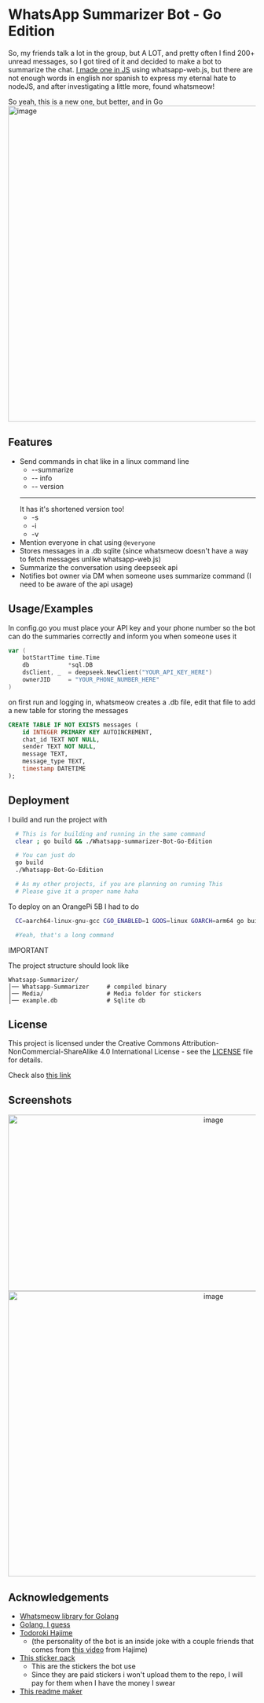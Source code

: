 
# WhatsApp Summarizer Bot - Go Edition

So, my friends talk a lot in the group, but A LOT, and pretty often I find 200+ unread messages, so I got tired of it and decided to make a bot to summarize the chat. [I made one in JS](https://github.com/Civermau/whatsapp-summarizer-bot) using whatsapp-web.js, but there are not enough words in english nor spanish to express my eternal hate to nodeJS, and after investigating a little more, found whatsmeow!

So yeah, this is a new one, but better, and in Go
<img width="1186" height="643" alt="image" src="https://github.com/user-attachments/assets/2e2e8abc-12f7-450d-bd3e-12a42b65860f" />


## Features

- Send commands in chat like in a linux command line
    - --summarize <n>
    - -- info
    - -- version
    ---
    It has it's shortened version too!
    - -s <n>
    - -i
    - -v
- Mention everyone in chat using `@everyone`
- Stores messages in a .db sqlite (since whatsmeow doesn't have a way to fetch messages unlike whatsapp-web.js) 
- Summarize the conversation using deepseek api
- Notifies bot owner via DM when someone uses summarize command (I need to be aware of the api usage)

## Usage/Examples
In config.go you must place your API key and your phone number so the bot can do the summaries correctly and inform you when someone uses it
```go
var (
	botStartTime time.Time
	db           *sql.DB
	dsClient, _  = deepseek.NewClient("YOUR_API_KEY_HERE")
	ownerJID     = "YOUR_PHONE_NUMBER_HERE"
)

```

on first run and logging in, whatsmeow creates a .db file, edit that file to add a new table for storing the messages
```sql
CREATE TABLE IF NOT EXISTS messages (
    id INTEGER PRIMARY KEY AUTOINCREMENT,
    chat_id TEXT NOT NULL,
    sender TEXT NOT NULL,
    message TEXT,
    message_type TEXT,
    timestamp DATETIME
);
```


## Deployment

I build and run the project with

```bash
  # This is for building and running in the same command
  clear ; go build && ./Whatsapp-summarizer-Bot-Go-Edition 

  # You can just do
  go build
  ./Whatsapp-Bot-Go-Edition

  # As my other projects, if you are planning on running This
  # Please give it a proper name haha
```


To deploy on an OrangePi 5B I had to do

```bash
  CC=aarch64-linux-gnu-gcc CGO_ENABLED=1 GOOS=linux GOARCH=arm64 go build -o ./OrangePiDeploy/Whatsapp-Summarizer-Bot .

  #Yeah, that's a long command
```

IMPORTANT

The project structure should look like 
```
Whatsapp-Summarizer/
│── Whatsapp-Summarizer     # compiled binary
│── Media/                  # Media folder for stickers
│── example.db              # Sqlite db
```
## License

This project is licensed under the Creative Commons Attribution-NonCommercial-ShareAlike 4.0 International License - see the [LICENSE](LICENSE) file for details.

Check also [this link](https://creativecommons.org/licenses/by-nc-sa/4.0/)

## Screenshots

<div align="center">
	<img width="820" height="359" alt="image" src="https://github.com/user-attachments/assets/2107eb11-4a83-4b28-a119-fd4a44e78e47" />
	<img width="820" height="581" alt="image" src="https://github.com/user-attachments/assets/1bfe00c8-06ec-46eb-a55c-32f6cc814fc5" />
</div>

## Acknowledgements

 - [Whatsmeow library for Golang](https://github.com/tulir/whatsmeow)
 - [Golang, I guess](https://go.dev/)
 - [Todoroki Hajime](https://hololive.hololivepro.com/en/talents/todoroki-hajime/)
    - (the personality of the bot is an inside joke with a couple friends that comes from [this video](https://www.youtube.com/watch?v=DZTXaq23534&list=RDDZTXaq23534&start_radio=1) from Hajime)
- [This sticker pack](https://store.line.me/stickershop/product/29303803/en)
    - This are the stickers the bot use
    - Since they are paid stickers i won't upload them to the repo, I will pay for them when I have the money I swear
- [This readme maker](https://readme.so/es/editor)
